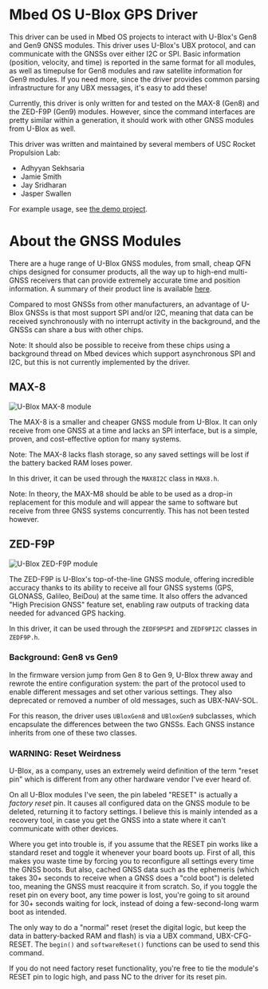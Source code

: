 # Mbed OS U-Blox GPS Driver

This driver can be used in Mbed OS projects to interact with U-Blox's Gen8 and Gen9 GNSS modules.  This driver uses U-Blox's UBX protocol, and can communicate with the GNSSs over either I2C or SPI.  Basic information (position, velocity, and time) is reported in the same format for all modules, as well as timepulse for Gen8 modules and raw satellite information for Gen9 modules.  If you need more, since the driver provides common parsing infrastructure for any UBX messages, it's easy to add these!

Currently, this driver is only written for and tested on the MAX-8 (Gen8) and the ZED-F9P (Gen9) modules.  However, since the command interfaces are pretty similar within a generation, it should work with other GNSS modules from U-Blox as well.

This driver was written and maintained by several members of USC Rocket Propulsion Lab:
- Adhyyan Sekhsaria
- Jamie Smith
- Jay Sridharan
- Jasper Swallen

For example usage, see [the demo project](https://github.com/mbed-ce/ublox-gnss-demo).

# About the GNSS Modules

There are a huge range of U-Blox GNSS modules, from small, cheap QFN chips designed for consumer products, all the way up to high-end multi-GNSS receivers that can provide extremely accurate time and position information.  A summary of their product line is available [here](https://www.u-blox.com/sites/default/files/GNSS_LineCard_UBX-13004717.pdf).

Compared to most GNSSs from other manufacturers, an advantage of U-Blox GNSSs is that most support SPI and/or I2C, meaning that data can be received synchronously with no interrupt activity in the background, and the GNSSs can share a bus with other chips.  

Note: It should also be possible to receive from these chips using a background thread on Mbed devices which support asynchronous SPI and I2C, but this is not currently implemented by the driver.

## MAX-8

![U-Blox MAX-8 module](https://content.u-blox.com/sites/default/files/products/MAX-8-top-bottom.png)

The MAX-8 is a smaller and cheaper GNSS module from U-Blox.  It can only receive from one GNSS at a time and lacks an SPI interface, but is a simple, proven, and cost-effective option for many systems.

Note: The MAX-8 lacks flash storage, so any saved settings will be lost if the battery backed RAM loses power.

In this driver, it can be used through the `MAX8I2C` class in `MAX8.h`.

Note: In theory, the MAX-M8 should be able to be used as a drop-in replacement for this module and will appear the same to software but receive from three GNSS systems concurrently.  This has not been tested however. 

## ZED-F9P

![U-Blox ZED-F9P module](https://content.u-blox.com/sites/default/files/products/ZED-F9P-top-bottom.png)

The ZED-F9P is U-Blox's top-of-the-line GNSS module, offering incredible accuracy thanks to its ability to receive all four GNSS systems (GPS, GLONASS, Galileo, BeiDou) at the same time.  It also offers the advanced "High Precision GNSS" feature set, enabling raw outputs of tracking data needed for advanced GPS hacking.

In this driver, it can be used through the `ZEDF9PSPI` and `ZEDF9PI2C` classes in `ZEDF9P.h`.

### Background: Gen8 vs Gen9
In the firmware version jump from Gen 8 to Gen 9, U-Blox threw away and rewrote the entire configuration system: the part of the protocol used to enable different messages and set other various settings.  They also deprecated or removed a number of old messages, such as UBX-NAV-SOL.

For this reason, the driver uses `UBloxGen8` and `UBloxGen9` subclasses, which encapsulate the differences between the two GNSSs.  Each GNSS instance inherits from one of these two classes.

### WARNING: Reset Weirdness
U-Blox, as a company, uses an extremely weird definition of the term "reset pin" which is different from any other hardware vendor I've ever heard of.

On all U-Blox modules I've seen, the pin labeled "RESET" is actually a *factory reset* pin.  It causes all configured data on the GNSS module to be deleted, returning it to factory settings.  I believe this is mainly intended as a recovery tool, in case you get the GNSS into a state where it can't communicate with other devices.

Where you get into trouble is, if you assume that the RESET pin works like a standard reset and toggle it whenever your board boots up.  First of all, this makes you waste time by forcing you to reconfigure all settings every time the GNSS boots.  But also, cached GNSS data such as the ephemeris (which takes 30+ seconds to receive when a GNSS does a "cold boot") is deleted too, meaning the GNSS must reacquire it from scratch. So, if you toggle the reset pin on every boot, any time power is lost, you're going to sit around for 30+ seconds waiting for lock, instead of doing a few-second-long warm boot as intended.  

The only way to do a "normal" reset (reset the digital logic, but keep the data in battery-backed RAM and flash) is via a UBX command, UBX-CFG-RESET.  The `begin()` and `softwareReset()` functions can be used to send this command.

If you do not need factory reset functionality, you're free to tie the module's RESET pin to logic high, and pass NC to the driver for its reset pin.